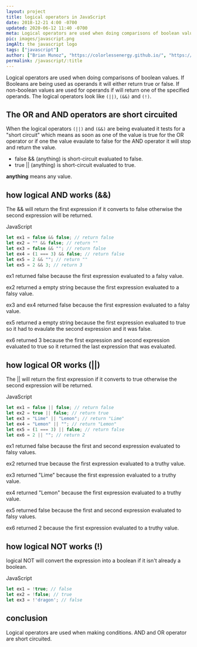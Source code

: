 ```yaml
---
layout: project
title: logical operators in JavaScript
date: 2018-12-21 4:00 -0700
updated: 2020-06-12 11:40 -0700
meta: Logical operators are used when doing comparisons of boolean values. if Booleans are being used it will either return true or false. If non-boolean values are used for operands if will return one of the specified operands. The logical operators look like (||), (&&) and (!).
pic: images/javascript.png
imgAlt: the javascript logo
tags: ["javascript"]
author: ["Brian Munoz", "https://colorlessenergy.github.io/", "https://github.com/colorlessenergy"]
permalink: /javascript/:title
---
```


Logical operators are used when doing comparisons of boolean values. If Booleans are being used as operands it will either return true or false. If non-boolean values are used for operands if will return one of the specified operands. The logical operators look like <code class="highlight__code">(||)</code>, <code class="highlight__code">(&&)</code> and <code class="highlight__code">(!)</code>.

## The OR and AND operators are short circuited

When the logical operators <code class="highlight__code">(||)</code> and <code class="highlight__code">(&&)</code> are being evaluated it tests for a "short circuit" which means as soon as one of the value is true for the OR operator or if one the value evaulate to false for the AND operator it will stop and return the value.

* <span class="highlight__code">false && (anything)</span> is short-circuit evaluated to false.
* <span class="highlight__code">true || (anything)</span> is short-circuit evaluated to true.

**anything** means any value.


## how logical AND works (&&)

The <span class="highlight__code">&&</span> will return the first expression if it converts to false otherwise the second expression will be returned.

<p class="highlight__file-desc">JavaScript</p>

```javascript
let ex1 = false && false; // return false
let ex2 = "" && false; // return ""
let ex3 = false && ""; // return false
let ex4 = (1 === 3) && false; // return false
let ex5 = 2 && ""; // return ""
let ex5 = 2 && 3; // return 3
```

<span class="highlight__code">ex1</span> returned false because the first expression evaluated to a falsy value.

<span class="highlight__code">ex2</span> returned a empty string because the first expression evaluated to a falsy value.

<span class="highlight__code"> ex3</span> and <span class="highlight__code">ex4</span> returned false because the first expression evaluated to a falsy value.

<span class="highlight__code">ex5</span> returned a empty string because the first expression evaluated to true so it had to evaulate the second expression and it was false. 

<span class="highlight__code">ex6</span> returned 3 because the first expression and second expression evaluated to true so it returned the last expression that was evaluated.


## how logical OR works (||)

The <span class="highlight__code">||</span> will return the first expression if it converts to true otherwise the second expression will be returned.

<p class="highlight__file-desc">JavaScript</p>

```javascript
let ex1 = false || false; // return false
let ex2 = true || false; // return true
let ex3 = "Lime" || "Lemon"; // return "Lime"
let ex4 = "Lemon" || ""; // return "Lemon"
let ex5 = (1 === 3) || false; // return false
let ex6 = 2 || ""; // return 2
```

<span class="highlight__code">ex1</span> returned false because the first and second expression evaluated to falsy values. 

<span class="highlight__code">ex2</span> returned true because the first expression evaluated to a truthy value. 

<span class="highlight__code">ex3</span> returned "Lime" because the first expression evaluated to a truthy value. 

<span class="highlight__code">ex4</span> returned "Lemon" because the first expression evaluated to a truthy value. 

<span class="highlight__code">ex5</span> returned false because the first and second expression evaluated to falsy values.

<span class="highlight__code">ex6</span> returned 2 because the first expression evaluated to a truthy value.

## how logical NOT works (!)

logical NOT will convert the expression into a boolean if it isn't already a boolean. 

<p class="highlight__file-desc">JavaScript</p>

```javascript
let ex1 = !true; // false
let ex2 = !false; // true
let ex3 = !'dragon'; // false
```

## conclusion

Logical operators are used when making conditions. AND and OR operator are short circuited.